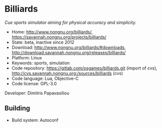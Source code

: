 # Billiards

_Cue sports simulator aiming for physical accuracy and simplicity._

- Home: http://www.nongnu.org/billiards/, https://savannah.nongnu.org/projects/billiards/
- State: beta, inactive since 2012
- Download: http://www.nongnu.org/billiards/#downloads, http://download.savannah.nongnu.org/releases/billiards/
- Platform: Linux
- Keywords: sports, simulation
- Code repository: https://gitlab.com/osgames/billiards.git (import of cvs), http://cvs.savannah.nongnu.org:/sources/billiards (cvs)
- Code language: Lua, Objective-C
- Code license: GPL-3.0

Developer: Dimitris Papavasiliou

## Building

- Build system: Autoconf